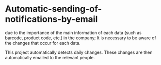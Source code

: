 # Automatic-sending-of-notifications-by-email

due to the importance of the main information of each data (such as barcode, product code, etc.) in the company; It is necessary to be aware of the changes that occur for each data.

This project automatically detects daily changes. These changes are then automatically emailed to the relevant people.
